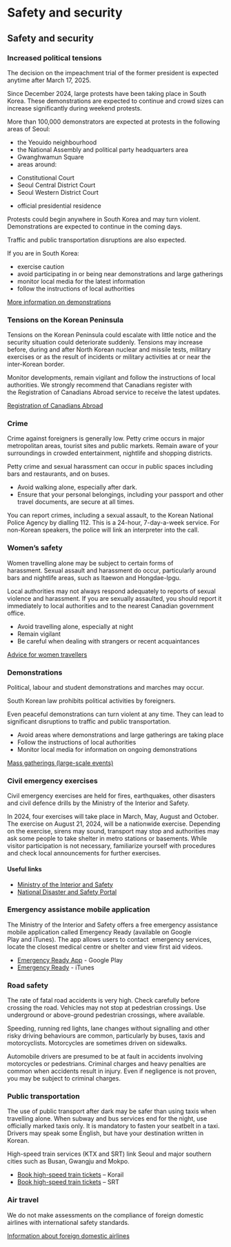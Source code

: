 # Safety and security

## Safety and security

### Increased political tensions

The decision on the impeachment trial of the former president is expected anytime after March 17, 2025.

Since December 2024, large protests have been taking place in South Korea. These demonstrations are expected to continue and crowd sizes can increase significantly during weekend protests.

More than 100,000 demonstrators are expected at protests in the following areas of Seoul:

* the Yeouido neighbourhood
* the National Assembly and political party headquarters area
* Gwanghwamun Square
* areas around:

+ Constitutional Court
+ Seoul Central District Court
+ Seoul Western District Court

* official presidential residence

Protests could begin anywhere in South Korea and may turn violent. Demonstrations are expected to continue in the coming days.

Traffic and public transportation disruptions are also expected.

If you are in South Korea:

* exercise caution
* avoid participating in or being near demonstrations and large gatherings
* monitor local media for the latest information
* follow the instructions of local authorities

[More information on demonstrations](#demonstrations)

### Tensions on the Korean Peninsula

Tensions on the Korean Peninsula could escalate with little notice and the security situation could deteriorate suddenly. Tensions may increase before, during and after North Korean nuclear and missile tests, military exercises or as the result of incidents or military activities at or near the inter-Korean border.

Monitor developments, remain vigilant and follow the instructions of local authorities. We strongly recommend that Canadians register with the Registration of Canadians Abroad service to receive the latest updates.

[Registration of Canadians Abroad](http://travel.gc.ca/travelling/registration)

### Crime

Crime against foreigners is generally low. Petty crime occurs in major metropolitan areas, tourist sites and public markets. Remain aware of your surroundings in crowded entertainment, nightlife and shopping districts.

Petty crime and sexual harassment can occur in public spaces including bars and restaurants, and on buses.

* Avoid walking alone, especially after dark.
* Ensure that your personal belongings, including your passport and other travel documents, are secure at all times.

You can report crimes, including a sexual assault, to the Korean National Police Agency by dialling 112. This is a 24-hour, 7-day-a-week service. For non-Korean speakers, the police will link an interpreter into the call.

### Women’s safety

Women travelling alone may be subject to certain forms of harassment. Sexual assault and harassment do occur, particularly around bars and nightlife areas, such as Itaewon and Hongdae-Ipgu.

Local authorities may not always respond adequately to reports of sexual violence and harassment. If you are sexually assaulted, you should report it immediately to local authorities and to the nearest Canadian government office.

* Avoid travelling alone, especially at night
* Remain vigilant
* Be careful when dealing with strangers or recent acquaintances

[Advice for women travellers](https://travel.gc.ca/travelling/health-safety/advice-for-women-travellers "Advice for women travellers")

### Demonstrations

Political, labour and student demonstrations and marches may occur.

South Korean law prohibits political activities by foreigners.

Even peaceful demonstrations can turn violent at any time. They can lead to significant disruptions to traffic and public transportation.

* Avoid areas where demonstrations and large gatherings are taking place
* Follow the instructions of local authorities
* Monitor local media for information on ongoing demonstrations

[Mass gatherings (large-scale events)](https://travel.gc.ca/travelling/health-safety/mass-gatherings)

### Civil emergency exercises

Civil emergency exercises are held for fires, earthquakes, other disasters and civil defence drills by the Ministry of the Interior and Safety.

In 2024, four exercises will take place in March, May, August and October. The exercise on August 21, 2024, will be a nationwide exercise. Depending on the exercise, sirens may sound, transport may stop and authorities may ask some people to take shelter in metro stations or basements. While visitor participation is not necessary, familiarize yourself with procedures and check local announcements for further exercises.

#### Useful links

* [Ministry of the Interior and Safety](https://www.mois.go.kr/eng/a01/engMain.do)
* [National Disaster and Safety Portal](http://eng.safekorea.go.kr/main/selectMainMng.do)

### Emergency assistance mobile application

The Ministry of the Interior and Safety offers a free emergency assistance mobile application called Emergency Ready (available on Google Play and iTunes). The app allows users to contact  emergency services, locate the closest medical centre or shelter and view first aid videos.

* [Emergency Ready App](https://play.google.com/store/apps/details?id=kr.go.nema.disasteralert_eng&hl=en) - Google Play
* [Emergency Ready](https://itunes.apple.com/es/app/emergencyreadyapp/id826120919?l=en&mt=8) - iTunes

### Road safety

The rate of fatal road accidents is very high. Check carefully before crossing the road. Vehicles may not stop at pedestrian crossings. Use underground or above-ground pedestrian crossings, where available.

Speeding, running red lights, lane changes without signalling and other risky driving behaviours are common, particularly by buses, taxis and motorcyclists. Motorcycles are sometimes driven on sidewalks.

Automobile drivers are presumed to be at fault in accidents involving motorcycles or pedestrians. Criminal charges and heavy penalties are common when accidents result in injury. Even if negligence is not proven, you may be subject to criminal charges.

### Public transportation

The use of public transport after dark may be safer than using taxis when travelling alone. When subway and bus services end for the night, use officially marked taxis only. It is mandatory to fasten your seatbelt in a taxi. Drivers may speak some English, but have your destination written in Korean.

High-speed train services (KTX and SRT) link Seoul and major southern cities such as Busan, Gwangju and Mokpo.

* [Book high-speed train tickets](http://www.letskorail.com/ebizbf/EbizbfForeign_pr16100.do?gubun=1) – Korail
* [Book high-speed train tickets](https://www.srail.co.kr/main.do?language=EN) – SRT

### Air travel

We do not make assessments on the compliance of foreign domestic airlines with international safety standards.

[Information about foreign domestic airlines](https://travel.gc.ca/air/in-flight-safety#other)